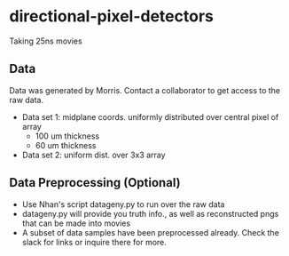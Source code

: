 # directional-pixel-detectors
Taking 25ns movies

## Data
Data was generated by Morris. Contact a collaborator to get access to the raw data.
- Data set 1: midplane coords. uniformly distributed over central pixel of array  
  - 100 um thickness
  - 60 um thickness
- Data set 2: uniform dist. over 3x3 array

## Data Preprocessing (Optional)
- Use Nhan's script datageny.py to run over the raw data
- datageny.py will provide you truth info., as well as reconstructed pngs that can be made into movies
- A subset of data samples have been preprocessed already. Check the slack for links or inquire there for more.
